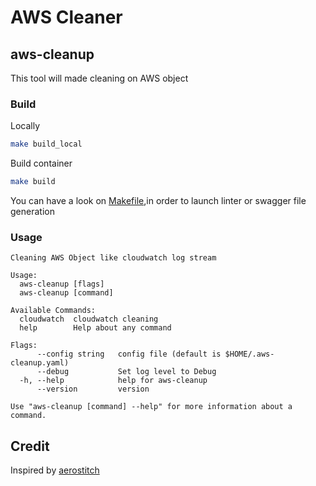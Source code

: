 # AWS Cleaner 

## aws-cleanup

This tool will made cleaning on AWS object


### Build

Locally 
```sh
make build_local
```

Build container
```sh
make build
```

You can have a look on [Makefile](Makefile),in order to launch linter or swagger file generation

### Usage


```
Cleaning AWS Object like cloudwatch log stream

Usage:
  aws-cleanup [flags]
  aws-cleanup [command]

Available Commands:
  cloudwatch  cloudwatch cleaning
  help        Help about any command

Flags:
      --config string   config file (default is $HOME/.aws-cleanup.yaml)
      --debug           Set log level to Debug
  -h, --help            help for aws-cleanup
      --version         version

Use "aws-cleanup [command] --help" for more information about a command.
```





## Credit

Inspired by [aerostitch](https://github.com/aerostitch)

